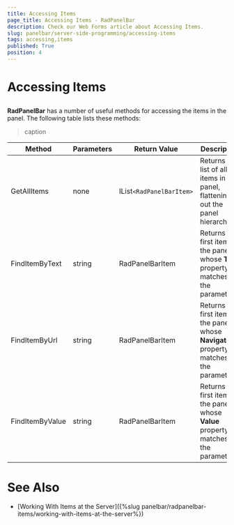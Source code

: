 ```yaml
---
title: Accessing Items
page_title: Accessing Items - RadPanelBar
description: Check our Web Forms article about Accessing Items.
slug: panelbar/server-side-programming/accessing-items
tags: accessing,items
published: True
position: 4
---
```


# Accessing Items



## 

**RadPanelBar** has a number of useful methods for accessing the items in the panel. The following table lists these methods:


>caption  

|  **Method**  |  **Parameters**  |  **Return Value**  |  **Description**  |
| ------ | ------ | ------ | ------ |
|GetAllItems|none|IList`<RadPanelBarItem>`|Returns a list of all items in the panel, flattening out the panel hierarchy.|
|FindItemByText|string|RadPanelBarItem|Returns the first item in the panel whose **Text** property matches the parameter.|
|FindItemByUrl|string|RadPanelBarItem|Returns the first item in the panel whose **NavigateUrl** property matches the parameter.|
|FindItemByValue|string|RadPanelBarItem|Returns the first item in the panel whose **Value** property matches the parameter.|

# See Also

 * [Working With Items at the Server]({%slug panelbar/radpanelbar-items/working-with-items-at-the-server%})
